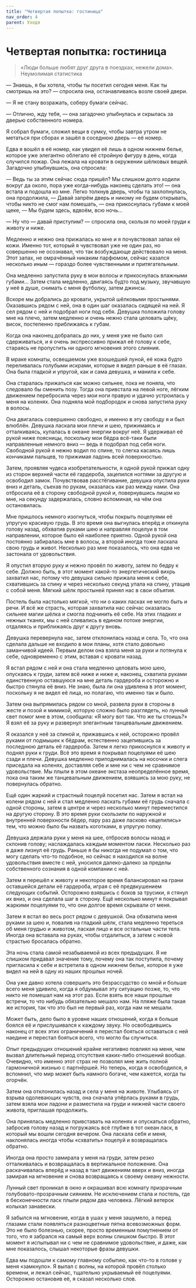 ```yaml
---
title: "Четвертая попытка: гостиница"
nav_order: 4
parent: Уходя
---
```


# Четвертая попытка: гостиница

> «Люди больше любят друг друга в поездках, нежели дома». Неумолимая
  статистика


— Знаешь, я бы хотела, чтобы ты посетил сегодня меня.  Как ты смотришь
на это? — спросила она, останавливаясь возле своей двери.

— Я не стану возражать, соберу бумаги сейчас.

— Отлично, жду тебя, — она загадочно улыбнулась и скрылась за дверью
собственного номера.

Я собрал бумаги, сложил вещи в сумку, чтобы завтра утром не метаться
при сборах и зашёл в соседнюю дверь — её номер.

Едва я вошёл в её номер, как увидел её лишь в одном нижнем белье,
которое уже элегантно облегало её стройную фигуру в день, когда
случился пожар.  Она лежала на кровати в окружении шёлковых вещей.
Загадочно улыбнувшись, она спросила:

— Ведь ты за этим сейчас сюда пришёл?  Мы слишком долго ходили вокруг
да около, пора уже когда-нибудь наконец сделать это! — она встала и
подошла ко мне.  Легко толкнув дверь, чтобы та захлопнулась, она
продолжила, — Давай запрём дверь и никому не будем открывать, чтобы
никто не смог нам помешать, — она прикоснулась губами к моей щеке, —
Мы будем здесь, вдвоём, всю ночь...

— Ну что — давай приступим? — спросила она, скользя по моей груди к
животу и ниже.

Медленно и нежно она прижалась ко мне и я почувствовал запах её кожи.
Именно тот, который я чувствовал уже не один раз, но совершенно не
осознавал, что так возбуждающе действовало на меня.  Этот запах, не
омрачённый никаким парфюмом, сейчас казался несколько иным — гораздо
более чувственными и притягательным.

Она медленно запустила руку в мои волосы и прикоснулась влажными
губами... Затем стала медленно, двигаясь будто под музыку, звучавшую у
неё в душе, снимать с меня футболку, затем джинсы.

Вскоре мы добрались до кровати, укрытой шёлковыми простынями.
Оказавшись рядом с ней, она в один шаг оказалась сидящей на ней.  Я
сел рядом с ней и подобрал ноги под себя.  Девушка положила голову мне
на плечо, затем медленно и очень нежно стала целовать щёку, висок,
постепенно приближаясь к губам.

Когда она наконец добралась до них, у меня уже не было сил
сдерживаться, и я очень экспрессивно прижал её голову к себе, стараясь
не пропустить ни одного мгновения этого слияния.

В мраке комнаты, освещаемом уже взошедшей луной, её кожа будто
переливалась голубыми искрами, которые я видел раньше в её глазах.
Она была гладкой и упругой, как и сама девушка, и манила к себе.

Она старалась прижаться как можно сильнее, пока не поняла, что
следовало бы сменить позу.  Тогда она привстала на левой ноге, лёгким
движением перебросила через мои ноги правую и удачно устроилась у меня
на коленях.  Она подняла мой подбородок и снова запустила руку в
волосы.

Она двигалась совершенно свободно, и именно в эту свободу я и был
влюблён.  Девушка ласкала мои плечи и шею, прижимаясь и отталкиваясь,
купалась в океане энергии вокруг неё.  Я удерживал её рукой ниже
поясницы, поскольку мои бёдра всё-таки были направленные немного вниз
— ведь я подобрал под себя ноги.  Свободной рукой я нежно водил по
спине, то слегка касаясь лишь кончиками пальцев, то прижимая ладонь
всей поверхностью.

Затем, проявляя чудеса изобретательности, я одной рукой прижал одну из
сторон верхней части её гардероба, зацепился ногтями за другую и
освободил замок.  Почувствовав расстёгивание, девушка опустила руки
вниз и деталь, съехав по рукам, оказалась как раз между нами.  Она
отбросила её в сторону свободной рукой и, повернувшись лицом ко мне,
на секунду задержалась, словно вспоминая, на чём она остановилась.

Мне пришлось немного изогнуться, чтобы покрыть поцелуями её упругую
красивую грудь.  В это время она выгнулась вперёд и откинула голову
назад, обхватив руками шею и направляя поцелуи в том направлении,
которое было ей наиболее приятно.  Одной рукой она постоянно
забиралась мне в волосы, а второй иногда тоже ласкала свою грудь и
живот.  Несколько раз мне показалось, что она едва не застонала от
удовольствия.

Я опустил вторую руку и нежно провёл по животу, затем по бедру к себе.
Должно быть, в этот момент какой-то энергетический вихрь захватил нас,
потому что девушка сильно прижала меня к себе, схватившись за спину и
через несколько секунд упала на спину, утащив с собой меня.  Мягкий
шёлк простыней принял нас в свои объятия.

Постель была настолько мягкой, что ни о каких ласках не могло быть и
речи.  И всё же страсть, которая захватила нас сейчас оказалась
сильнее магии шёлка и смогла подчинить её себе.  На этих гладких и
нежных тканях, мы с ней сливались в едином потоке энергии, отдаляясь и
приближаясь друг к другу вновь.

Девушка перевернула нас, затем отклонилась назад и села.  То, что она
сделала дальше не входило в мои планы, хотя стало довольно заманчивой
идеей.  Первым делом она взяла меня за руки и потянула к себе,
одновременно с этим, вставая с кровати назад.

Я встал рядом с ней и она стала медленно целовать мою шею, опускаясь к
груди, затем всё ниже и ниже и, наконец, схватила руками единственную
оставшуюся на мне деталь гардероба и осторожно и быстро стянула её
вниз.  Не знаю, была ли она удивлена в этот момент, поскольку я не
видел её лица, но полагаю, что именно так и было.

Затем она выпрямилась рядом со мной, развела руки в стороны в жесте и
позой и мимикой, которую сложно было разглядеть, но лунный свет помог
мне в этом, сообщила: «Я могу вот так. Что же ты стоишь?»  Я взял её
за руку и развернул элегантным танцевальным движением.

Я оказался у неё за спиной и, прижавшись к ней, осторожно провёл
руками от подмышек к бёдрам, естественно зацепившись за последнюю
деталь её гардероба.  Затем я легко прикоснулся к животу и поднял руки
к груди.  Всё это время я покрывал поцелуями её шею сзади и плечи.
Девушка медленно приподнималась на носочки и слега приседала на
коленях, доставляя себе и мне ни с чем не сравнимое удовольствие.  Мы
плыли в этом океане экстаза неопределённое время, пока она таким же
танцевальным движением, взявшись за мою руку, не повернулась обратно.

Ещё один жаркий и страстный поцелуй посетил нас.  Затем я встал на
колени рядом с ней и стал медленно ласкать губами её грудь сначала с
одной стороны, затем в центре и через несколько минут переместился на
другую сторону.  В это время руки скользили по наружной и внутренней
поверхности бёдер, пару раз даже ласково «вцепились» тем, что можно
было бы назвать коготками, в упругую попку.

Девушка держала руки у меня на шее, отбросив волосы назад и склонив
голову; наслаждалась каждым моментом ласки.  Несколько раз я даже
лизнул её грудь.  Раньше я бы никогда не подумал о том, что могу
сделать что-то подобное, но сейчас я находился на волне удовольствия
вместе с ней, уносился далеко-далеко за пределы собственного сознания
в одной компании с ней.

Затем я перешёл к животу и некоторое время балансировал на грани
оставшейся детали её гардероба, играя с её предвкушением следующих
событий.  Осторожно взявшись с боков за трусики, я стянул их вниз, и
она сделала шаг в сторону.  Ещё несколько минут я покрывал жаркими
поцелуями то, что они долгое время скрывали от меня.

Затем я встал во весь рост рядом с девушкой.  Она обхватила меня
руками за шею и, повалив на гладкий шёлк, стала медленно тереться об
меня грудью и животом, лаская лицо и все остальные части тела.  Иногда
она вставала на руках, чтобы отдалиться, а затем с новой страстью
бросалась обратно.

Эта ночь стала самой незабываемой из всех предыдущих.  Я не слишком
придавал значение тому, почему она так поступила, почему пригласила к
себе и встретила в одном нижнем белье, которое я уже видел на ней в
одну из наших прошлых ночей.

Она уже давно хотела совершить это безрассудство со мной и больше
всего меня удивило, когда я обдумывал эту ситуацию позже, то, что
никто не помешал нам на этот раз.  Если взять все наши прошлые
встречи, то что нибудь обязательно мешало нам.  На пляже была такая же
история, так что это был не первый раз, когда нам не мешали.

Может быть, дело было в уровне наших отношений, когда я больше боялся
её и прислушивался к каждому звуку.  Но освободившись наконец от всех
этих ограничений я перестал бояться оставаться с ней наедине и
перестал бояться всего, что могло бы случиться.

Опыт предыдущих отношений крайне негативно повлиял на меня, чем вызвал
длительный период отсутствия каких-либо отношений вообще.  Очевидно,
что именно этот страх не позволял мне жить полной гармоничной жизнью с
партнёршей.  Но теперь, когда я освободился, я вспомнил, что мир может
быть намного богаче, чем кажется, когда ты огорчён.

Затем она отклонилась назад и села у меня на животе.  Улыбаясь от
взрыва одолевающих чувств, она сначала упёрлась руками в грудь, затем
взяла мои ладони и разместила на груди и нижней части своего живота,
приглашая продолжить.

Она принялась медленно привставать на коленях и опускаться обратно,
забросив голову назад и погружаясь всё глубже в тот океан ласк, в
который мы вошли сегодня вечером.  Она ласкала себя и меня,
наклонялась иногда чтобы «схватить» поцелуй и возвращалась обратно.

Иногда она просто замирала у меня на груди, затем резко отталкивалась
и возвращалась в вертикальное положение.  Она раскачивалась вперёд и
назад в такт движениям вверх и вниз, иногда замирая на мгновение и
снова возвращаясь к своему океану нежности.

Лунный свет проникал в окно и окрашивал всю комнату призрачным
голубовато-прозрачным сиянием.  Не исключением стала и постель, где в
бесконечности ласк плыли рядом два человека.  Лёгкий ветерок колыхал
занавески.

Я забылся на мгновение, когда в ушах у меня зашумело, а перед глазами
стали появляться разноцветные пятна всевозможных форм.  Это не было
болезнью, скорее, просто временным помутнением от того, что я забрался
на самый верх волны слишком быстро.  В этот момент я испытывал ни с
чем не сравнимое удовольствие, и даже, как мне показалось, слышал
некоторые фразы девушки.

Едва мы подошли к самому главному событию, как что-то в голове у меня
«замкнуло». Я выпал с волны, на которой провёл столько времени, и
лежал сейчас, тщательно укрываемый её поцелуями.  Осторожно остановив
её, я сказал несколько слов.

